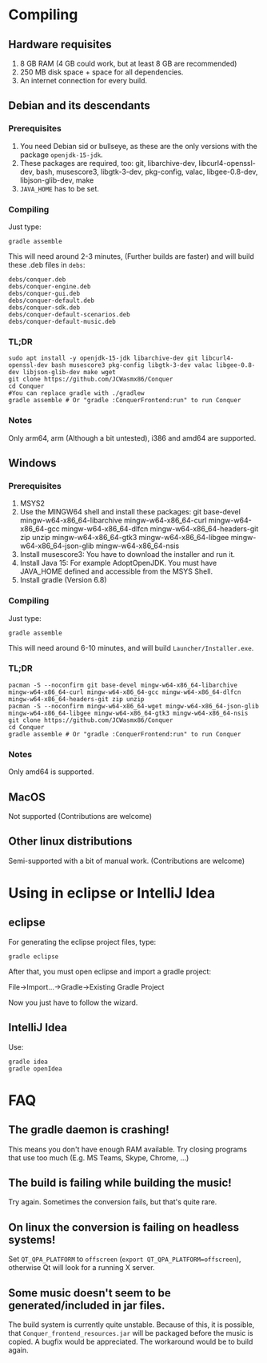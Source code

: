 # Compiling

## Hardware requisites

1. 8 GB RAM (4 GB could work, but at least 8 GB are recommended)
2. 250 MB disk space + space for all dependencies.
3. An internet connection for every build.

## Debian and its descendants

### Prerequisites

1. You need Debian sid or bullseye, as these are the only versions with the package `openjdk-15-jdk`.
2. These packages are required, too: git, libarchive-dev, libcurl4-openssl-dev, bash, musescore3, libgtk-3-dev,
   pkg-config, valac, libgee-0.8-dev, libjson-glib-dev, make
3. `JAVA_HOME` has to be set.

### Compiling

Just type:

```
gradle assemble
```

This will need around 2-3 minutes, (Further builds are faster) and will build these .deb files in `debs`:

```
debs/conquer.deb
debs/conquer-engine.deb
debs/conquer-gui.deb
debs/conquer-default.deb
debs/conquer-sdk.deb
debs/conquer-default-scenarios.deb
debs/conquer-default-music.deb
```

### TL;DR

```
sudo apt install -y openjdk-15-jdk libarchive-dev git libcurl4-openssl-dev bash musescore3 pkg-config libgtk-3-dev valac libgee-0.8-dev libjson-glib-dev make wget
git clone https://github.com/JCWasmx86/Conquer
cd Conquer
#You can replace gradle with ./gradlew
gradle assemble # Or "gradle :ConquerFrontend:run" to run Conquer
```

### Notes

Only arm64, arm (Although a bit untested), i386 and amd64 are supported.

## Windows

### Prerequisites

1. MSYS2
2. Use the MINGW64 shell and install these packages:
   git base-devel mingw-w64-x86_64-libarchive mingw-w64-x86_64-curl mingw-w64-x86_64-gcc mingw-w64-x86_64-dlfcn
   mingw-w64-x86_64-headers-git zip unzip mingw-w64-x86_64-gtk3 mingw-w64-x86_64-libgee mingw-w64-x86_64-json-glib mingw-w64-x86_64-nsis
3. Install musescore3: You have to download the installer and run it.
4. Install Java 15: For example AdoptOpenJDK. You must have JAVA_HOME defined and accessible from the MSYS Shell.
5. Install gradle (Version 6.8)

### Compiling

Just type:

```
gradle assemble
```

This will need around 6-10 minutes, and will build `Launcher/Installer.exe`.

### TL;DR

```
pacman -S --noconfirm git base-devel mingw-w64-x86_64-libarchive mingw-w64-x86_64-curl mingw-w64-x86_64-gcc mingw-w64-x86_64-dlfcn mingw-w64-x86_64-headers-git zip unzip 
pacman -S --noconfirm mingw-w64-x86_64-wget mingw-w64-x86_64-json-glib mingw-w64-x86_64-libgee mingw-w64-x86_64-gtk3 mingw-w64-x86_64-nsis
git clone https://github.com/JCWasmx86/Conquer
cd Conquer
gradle assemble # Or "gradle :ConquerFrontend:run" to run Conquer
```

### Notes

Only amd64 is supported.

## MacOS

Not supported (Contributions are welcome)

## Other linux distributions

Semi-supported with a bit of manual work. (Contributions are welcome)

# Using in eclipse or IntelliJ Idea

## eclipse

For generating the eclipse project files, type:

```
gradle eclipse
```

After that, you must open eclipse and import a gradle project:

File->Import...->Gradle->Existing Gradle Project

Now you just have to follow the wizard.

## IntelliJ Idea

Use:

```
gradle idea
gradle openIdea
```

# FAQ

## The gradle daemon is crashing!

This means you don't have enough RAM available. Try closing programs that use too much (E.g. MS Teams, Skype, Chrome,
...)

## The build is failing while building the music!

Try again. Sometimes the conversion fails, but that's quite rare.

## On linux the conversion is failing on headless systems!

Set `QT_QPA_PLATFORM` to `offscreen` (`export QT_QPA_PLATFORM=offscreen`), otherwise Qt will look for a running X
server.

## Some music doesn't seem to be generated/included in jar files.

The build system is currently quite unstable. Because of this, it is possible, that `Conquer_frontend_resources.jar`
will be packaged before the music is copied. A bugfix would be appreciated. The workaround would be to build again.
